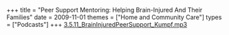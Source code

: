 +++
title = "Peer Support Mentoring: Helping Brain-Injured And Their Families"
date = 2009-11-01
themes = ["Home and Community Care"]
types = ["Podcasts"]
+++
[3.5.11_BrainInjuredPeerSupport_Kumpf.mp3](/files/3.5.11_BrainInjuredPeerSupport_Kumpf.mp3)
